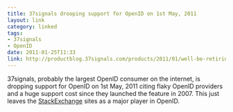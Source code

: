 ```yaml
---
title: 37signals drooping support for OpenID on 1st May, 2011
layout: link
category: linked
tags:
- 37signals
- OpenID
date: 2011-01-25T11:33
link: http://productblog.37signals.com/products/2011/01/well-be-retiring-our-support-of-openid-on-may-1.html
---
```


37signals, probably the largest OpenID consumer on the internet, is dropping support for OpenID on 1st May, 2011 citing flaky OpenID providers and a huge support cost since they launched the feature in 2007. This just leaves the [StackExchange](http://stackexchange.com/) sites as a major player in OpenID.